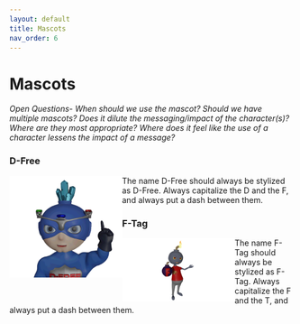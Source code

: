 ```yaml
---
layout: default
title: Mascots
nav_order: 6
---
```

# Mascots

*Open Questions- When should we use the mascot? Should we have multiple mascots? Does it dilute the messaging/impact of the character(s)? Where are they most appropriate? Where does it feel like the use of a character lessens the impact of a message?*

### D-Free

<img src="./images/dfree-point-up.gif" style="width: 200px; float: left" /> The name D-Free should always be stylized as D-Free. Always capitalize the D and the F, and always put a dash between them.

### F-Tag

<img src="./images/f-tag_villainpose.png" style="width: 200px; float: left" /> The name F-Tag should always be stylized as F-Tag. Always capitalize the F and the T, and always put a dash between them.
